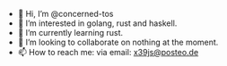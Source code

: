 - 👋 Hi, I’m @concerned-tos
- 👀 I’m interested in golang, rust and haskell.
- 🌱 I’m currently learning rust.
- 💞️ I’m looking to collaborate on nothing at the moment.
- 📫 How to reach me:
via email: x39js@posteo.de
<!---
concerned-tos/concerned-tos is a ✨ special ✨ repository because its `README.md` (this file) appears on your GitHub profile.
You can click the Preview link to take a look at your changes.
--->
